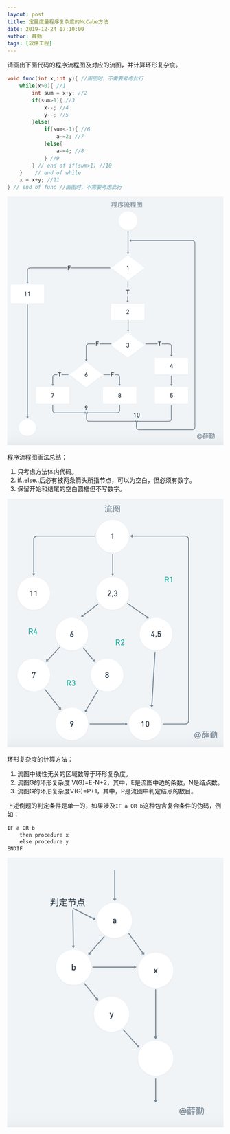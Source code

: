 ```yaml
---
layout: post
title: 定量度量程序复杂度的McCabe方法
date: 2019-12-24 17:10:00
author: 薛勤
tags: [软件工程]
---
```

请画出下面代码的程序流程图及对应的流图，并计算环形复杂度。

```java
void func(int x,int y){ //画图时，不需要考虑此行
    while(x>0){ //1
    	int sum = x+y; //2
        if(sum>1){ //3
            x--; //4
            y--; //5
        }else{
            if(sum<-1){ //6
                a-=2; //7
            }else{
                a-=4; //8
            } //9
        } // end of if(sum>1) //10
    }    // end of while
    x = x+y; //11
} // end of func //画图时，不需要考虑此行
```

![](./20191224定量度量程序复杂度的McCabe方法/1136672-20191224170707800-786958644.png)

程序流程图画法总结：
1. 只考虑方法体内代码。
2. if..else..后必有被两条箭头所指节点，可以为空白，但必须有数字。
3. 保留开始和结尾的空白圆框但不写数字。

![](./20191224定量度量程序复杂度的McCabe方法/1136672-20191224170708174-1764816908.png)

环形复杂度的计算方法：

1. 流图中线性无关的区域数等于环形复杂度。
2. 流图G的环形复杂度 V(G)=E-N+2，其中，E是流图中边的条数，N是结点数。
3. 流图G的环形复杂度V(G)=P+1，其中，P是流图中判定结点的数目。

上述例题的判定条件是单一的，如果涉及`IF a OR b`这种包含复合条件的伪码，例如：

```pdl
IF a OR b
    then procedure x
    else procedure y
ENDIF
```

![](./20191224定量度量程序复杂度的McCabe方法/1136672-20191224170708594-1794694413.png)

